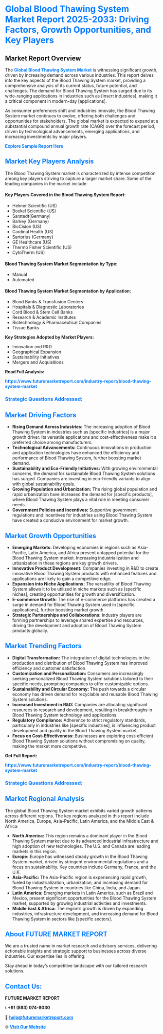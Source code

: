 <h1 style="color: #007BFF;">Global Blood Thawing System Market Report 2025-2033: Driving Factors, Growth Opportunities, and Key Players</h1>

<section id="overview">
<h2>Market Report Overview</h2>
<p>The <a href="https://www.futuremarketreport.com/industry-report/blood-thawing-system-market" style="color: #007BFF; text-decoration: none;"><strong>Global Blood Thawing System Market</strong></a> is witnessing significant growth, driven by increasing demand across various industries. This report delves into the key aspects of the Blood Thawing System market, providing a comprehensive analysis of its current status, future potential, and challenges. The demand for Blood Thawing System has surged due to its wide-ranging applications in industries such as [insert industries], making it a critical component in modern-day [applications].</p>
<p>As consumer preferences shift and industries innovate, the Blood Thawing System market continues to evolve, offering both challenges and opportunities for stakeholders. The global market is expected to expand at a substantial compound annual growth rate (CAGR) over the forecast period, driven by technological advancements, emerging applications, and increasing investments by major players.</p>
</section>

<section id="overview">
<p><a href="https://www.futuremarketreport.com/request-sample/reportId=53565" style="color: #007BFF; text-decoration: none;"><strong>Explore Sample Report Here</strong></a></p>
</section>

<section id="key-players">
<h2 style="color: #007BFF;">Market Key Players Analysis</h2>
<p>The Blood Thawing System market is characterized by intense competition among key players striving to capture a larger market share. Some of the leading companies in the market include:</p>
<h4>Key Players Covered in the Blood Thawing System Report:</h4>
<ul><li>Helmer Scientific (US)</li><li>Boekel Scientific (US)</li><li>Sarstedt(Germany)</li><li>Barkey (Germany)</li><li>BioCision (US)</li><li>Cardinal Health (US)</li><li>Sartorius (Germany)</li><li>GE Healthcare (US)</li><li>Thermo Fisher Scientific (US)</li><li>CytoTherm (US)</li></ul>
<h4>Blood Thawing System Market Segmentation by Type:</h4>
<ul><li>Manual</li><li>Automated</li></ul>

<h4>Blood Thawing System Market Segmentation by Application:</h4>
<ul><li>Blood Banks &amp; Transfusion Centers</li><li>Hospitals &amp; Diagnostic Laboratories</li><li>Cord Blood &amp; Stem Cell Banks</li><li>Research &amp; Academic Institutes</li><li>Biotechnology &amp; Pharmaceutical Companies</li><li>Tissue Banks</li></ul>
<p><strong>Key Strategies Adopted by Market Players:</strong></p>
<ul>
<li>Innovation and R&D</li>
<li>Geographical Expansion</li>
<li>Sustainability Initiatives</li>
<li>Mergers and Acquisitions</li>
</ul>
</section>

<section>
<p><strong>Read Full Analysis: </strong></p><a href="https://www.futuremarketreport.com/industry-report/blood-thawing-system-market" style="color: #007BFF; text-decoration: none;"><strong>https://www.futuremarketreport.com/industry-report/blood-thawing-system-market</strong></a>
<h3 style="color: #007BFF;">Strategic Questions Addressed:</h3>
</section>

<section id="driving-factors">
<h2 style="color: #007BFF;">Market Driving Factors</h2>
<ul>
<li><strong>Rising Demand Across Industries:</strong> The increasing adoption of Blood Thawing System in industries such as [specific industries] is a major growth driver. Its versatile applications and cost-effectiveness make it a preferred choice among manufacturers.</li>
<li><strong>Technological Advancements:</strong> Continuous innovations in production and application technologies have enhanced the efficiency and performance of Blood Thawing System, further boosting market demand.</li>
<li><strong>Sustainability and Eco-Friendly Initiatives:</strong> With growing environmental concerns, the demand for sustainable Blood Thawing System solutions has surged. Companies are investing in eco-friendly variants to align with global sustainability goals.</li>
<li><strong>Growing Population and Urbanization:</strong> The rising global population and rapid urbanization have increased the demand for [specific products], where Blood Thawing System plays a vital role in meeting consumer needs.</li>
<li><strong>Government Policies and Incentives:</strong> Supportive government regulations and incentives for industries using Blood Thawing System have created a conducive environment for market growth.</li>
</ul>
</section>

<section id="growth-opportunities">
<h2 style="color: #007BFF;">Market Growth Opportunities</h2>
<ul>
<li><strong>Emerging Markets:</strong> Developing economies in regions such as Asia-Pacific, Latin America, and Africa present untapped potential for the Blood Thawing System market. Increasing industrialization and urbanization in these regions are key growth drivers.</li>
<li><strong>Innovative Product Development:</strong> Companies investing in R&D to create innovative Blood Thawing System products with enhanced features and applications are likely to gain a competitive edge.</li>
<li><strong>Expansion into Niche Applications:</strong> The versatility of Blood Thawing System allows it to be utilized in niche markets such as [specific niches], creating opportunities for growth and diversification.</li>
<li><strong>E-commerce Growth:</strong> The rise of e-commerce platforms has created a surge in demand for Blood Thawing System used in [specific applications], further boosting market growth.</li>
<li><strong>Strategic Partnerships and Collaborations:</strong> Industry players are forming partnerships to leverage shared expertise and resources, driving the development and adoption of Blood Thawing System products globally.</li>
</ul>
</section>

<section id="trending-factors">
<h2 style="color: #007BFF;">Market Trending Factors</h2>
<ul>
<li><strong>Digital Transformation:</strong> The integration of digital technologies in the production and distribution of Blood Thawing System has improved efficiency and customer satisfaction.</li>
<li><strong>Customization and Personalization:</strong> Consumers are increasingly seeking personalized Blood Thawing System solutions tailored to their specific needs, prompting companies to offer customizable options.</li>
<li><strong>Sustainability and Circular Economy:</strong> The push towards a circular economy has driven demand for recyclable and reusable Blood Thawing System solutions.</li>
<li><strong>Increased Investment in R&D:</strong> Companies are allocating significant resources to research and development, resulting in breakthroughs in Blood Thawing System technology and applications.</li>
<li><strong>Regulatory Compliance:</strong> Adherence to strict regulatory standards, particularly in industries like [specific industries], is influencing product development and quality in the Blood Thawing System market.</li>
<li><strong>Focus on Cost-Effectiveness:</strong> Businesses are exploring cost-efficient Blood Thawing System solutions without compromising on quality, making the market more competitive.</li>
</ul>
</section>

<section>
<p><strong>Get Full Report: </strong></p><a href="https://www.futuremarketreport.com/industry-report/blood-thawing-system-market" style="color: #007BFF; text-decoration: none;"><strong>https://www.futuremarketreport.com/industry-report/blood-thawing-system-market</strong></a>
<h3 style="color: #007BFF;">Strategic Questions Addressed:</h3>
</section>


<section id="regional-analysis">
<h2 style="color: #007BFF;">Market Regional Analysis</h2>
<p>The global Blood Thawing System market exhibits varied growth patterns across different regions. The key regions analyzed in this report include North America, Europe, Asia-Pacific, Latin America, and the Middle East & Africa:</p>
<ul>
<li><strong>North America:</strong> This region remains a dominant player in the Blood Thawing System market due to its advanced industrial infrastructure and high adoption of new technologies. The U.S. and Canada are leading markets in this region.</li>
<li><strong>Europe:</strong> Europe has witnessed steady growth in the Blood Thawing System market, driven by stringent environmental regulations and a focus on sustainability. Key countries include Germany, France, and the U.K.</li>
<li><strong>Asia-Pacific:</strong> The Asia-Pacific region is experiencing rapid growth, fueled by industrialization, urbanization, and increasing demand for Blood Thawing System in countries like China, India, and Japan.</li>
<li><strong>Latin America:</strong> Emerging markets in Latin America, such as Brazil and Mexico, present significant opportunities for the Blood Thawing System market, supported by growing industrial activities and investments.</li>
<li><strong>Middle East & Africa:</strong> The region’s growth is driven by expanding industries, infrastructure development, and increasing demand for Blood Thawing System in sectors like [specific sectors].</li>
</ul>
</section>

<footer>
<h2 style="color: #007BFF;">About FUTURE MARKET REPORT</h2>
<p>We are a trusted name in market research and advisory services, delivering actionable insights and strategic support to businesses across diverse industries. Our expertise lies in offering:</p>

<p>Stay ahead in today’s competitive landscape with our tailored research solutions.</p>

<h2 style="color: #007BFF;">Contact Us:</h2>
<p><strong>FUTURE MARKET REPORT</strong></p>
<p>📞 <strong>+91 (883) 074-8030</strong></p>
<p>📧 <strong><a href="mailto:help@futuremarketreport.com" style="color: #007BFF;">help@futuremarketreport.com</a></strong></p>
<p>🌐 <strong><a href="https://www.futuremarketreport.com/" style="color: #007BFF;">Visit Our Website</a></strong></p>
</footer>